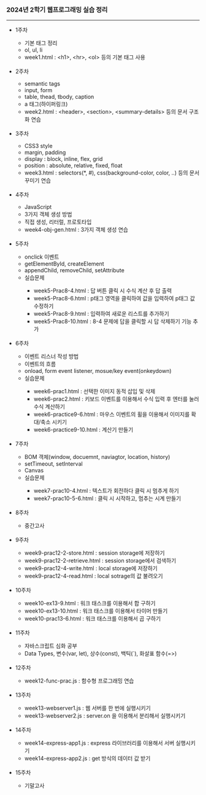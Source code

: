 <h3>2024년 2학기 웹프로그래밍 실습 정리</h3> 
<hr>
<ul>
  <li>1주차</li>
  <ul>
    <li>기본 태그 정리</li>
    <li>ol, ul, li</li>
    <li>week1.html : &lt;h1&gt;, &lt;hr&gt;, &lt;ol&gt; 등의 기본 태그 사용</li>
  </ul>
  <br>
  <li>2주차</li>
  <ul>
    <li>semantic tags</li>
    <li>input, form</li>
    <li>table, thead, tbody, caption</li>
    <li>a 태그(하이퍼링크)</li>
    <li>week2.html : &lt;header&gt;, &lt;section&gt;, &lt;summary-details&gt; 등의 문서 구조화 연습</li>
  </ul>
  <br>
  <li>3주차</li>
  <ul>
    <li>CSS3 style</li>
    <li>margin, padding</li>
    <li>display : block, inline, flex, grid</li>
    <li>position : absolute, relative, fixed, float</li>
    <li>week3.html : selectors(*, #), css(background-color, color, ..) 등의 문서 꾸미기 연습</li>
  </ul>
  <br>
  <li>4주차</li>
  <ul>
    <li>JavaScript</li>
    <li>3가지 객체 생성 방법</li>
    <li>직접 생성, 리터럴, 프로토타입</li>
    <li>week4-obj-gen.html : 3가지 객체 생성 연습</li>
  </ul>
  <br>
  <li>5주차</li>
  <ul>
    <li>onclick 이벤트</li>
    <li>getElementById, createElement</li>
    <li>appendChild, removeChild, setAttribute</li>
    <li>실습문제</li>
    <ul>
      <li>week5-Prac8-4.html : 답 버튼 클릭 시 수식 계산 후 답 출력</li>
      <li>week5-Prac8-6.html : p태그 영역을 클릭하여 값을 입력하여 p태그 값 수정하기</li>
      <li>week5-Prac8-9.html : 입력하여 새로운 리스트를 추가하기</li>
      <li>week5-Prac8-10.html : 8-4 문제에 답을 클릭할 시 답 삭제하기 기능 추가</li>
    </ul>
  </ul>
  <br>
  <li>6주차</li>
  <ul>
    <li>이벤트 리스너 작성 방법</li>
    <li>이벤트의 흐름</li>
    <li>onload, form event listener, mosue/key event(onkeydown)</li>
    <li>실습문제</li>
    <ul>
      <li>week6-prac1.html : 선택한 이미지 동적 삽입 및 삭제</li>
      <li>week6-prac2.html : 키보드 이벤트를 이용해서 수식 입력 후 엔터를 눌러 수식 계산하기</li>
      <li>week6-practice9-6.html : 마우스 이벤트의 휠을 이용해서 이미지를 확대/축소 시키기</li>
      <li>week6-practice9-10.html : 계산기 만들기</li>
    </ul>
  </ul>
  <br>
  <li>7주차</li>
  <ul>
    <li>BOM 객체(window, docuemnt, naviagtor, location, history)</li>
    <li>setTimeout, setInterval</li>
    <li>Canvas</li>
    <li>실습문제</li>
    <ul>
      <li>week7-prac10-4.html : 텍스트가 회전하다 클릭 시 멈추게 하기</li>
      <li>week7-prac10-5-6.html : 클릭 시 시작하고, 멈추는 시계 만들기</li>
    </ul>
  </ul>
  <br>
  <li>8주차</li>
  <ul>
    <li>중간고사</li>
  </ul>
  <br>
  <li>9주차</li>
  <ul>
    <li>week9-prac12-2-store.html : session storage에 저장하기</li>
    <li>week9-prac12-2-retrieve.html : session storage에서 검색하기</li>
    <li>week9-prac12-4-write.html : local storage에 저장하기</li>
    <li>week9-prac12-4-read.html : local sotrage의 값 불려오기</li>
  </ul>
  <br>
  <li>10주차</li>
  <ul>
    <li>week10-ex13-9.html : 워크 태스크를 이용해서 합 구하기</li>
    <li>week10-ex13-10.html : 워크 태스크를 이용해서 타이머 만들기</li>
    <li>week10-prac13-6.html : 워크 태스크를 이용해서 곱 구하기</li>
  </ul>
  <br>
  <li>11주차</li>
  <ul>
    <li>자바스크립트 심화 공부</li>
    <li>Data Types, 변수(var, let), 상수(const), 백틱(`), 화살표 함수(=>)</li>
  </ul>
  <br>
  <li>12주차</li>
  <ul>
    <li>week12-func-prac.js : 함수형 프로그래밍 연습</li>
  </ul>
  <br>
  <li>13주차</li>
  <ul>
    <li>week13-webserver1.js : 웹 서버를 한 번에 실행시키기</li>
    <li>week13-webserver2.js : server.on 을 이용해서 분리해서 실행시키기</li>
  </ul>
  <br>
  <li>14주차</li>
  <ul>
    <li>week14-express-app1.js : express 라이브러리를 이용해서 서버 실행시키기</li>
    <li>week14-express-app2.js : get 방식의 데이터 값 받기</li>
  </ul>
  <br>
  <li>15주차</li>
  <ul>
    <li>기말고사</li>
  </ul>
</ul>
